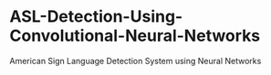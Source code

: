 # ASL-Detection-Using-Convolutional-Neural-Networks
American Sign Language Detection System using Neural Networks
